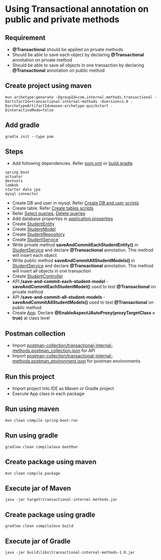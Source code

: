 # Using Transactional annotation on public and private methods

## Requirement
* **@Transactional** should be applied on private methods
* Should be able to save each object by declaring **@Transactional** annotation on private method
* Should be able to save all objects in one transaction by declaring **@Transactional** annotation on public method

## Create project using maven
```
mvn archetype:generate -DgroupId=com.internal.methods.transactional -DartifactId=transactional-internal-methods -Dversion=1.0 -DarchetypeArtifactId=maven-archetype-quickstart -DinteractiveMode=false
```

## Add gradle
```
gradle init --type pom
```

## Steps
* Add following dependencies. Refer [pom.xml](pom.xml) or [build.gradle](build.gradle)
```
spring boot
actuator
devtools
lombok
starter data jpa
mysql connector
```
* Create DB and user in mysql. Refer [Create DB and user scripts](https://github.com/avinashbabudonthu/sql/blob/master/mysql/create-db-and-user.sql)
* Create table. Refer [Create tables scripts](db/create_tables.sql)
* Refer [Select queries](db/select.sql), [Delete queries](db/delete.sql)
* Add database properties in [application.properties](src/main/resources/application.properties)
* Create [StudentEntity](src/main/java/com/internal/methods/transactional/entity/StudentEntity.java)
* Create [StudentModel](src/main/java/com/internal/methods/transactional/model/StudentModel.java)
* Create [StudentRepository](src/main/java/com/internal/methods/transactional/repository/StudentRepository.java)
* Create [StudentService](src/main/java/com/internal/methods/transactional/service/StudentService.java)
* Write private method **saveAndCommitEachStudentEntity()** in [StudentService](src/main/java/com/internal/methods/transactional/service/StudentService.java) and declare **@Transactional** annotation. This method will insert each object
* Write public method **saveAndCommitAllStudentModels()** in [StudentService](src/main/java/com/internal/methods/transactional/service/StudentService.java) and declare **@Transactional** annotation. This method will insert all objects in one transaction
* Create [StudentController](src/main/java/com/internal/methods/transactional/controller/StudentController.java)
* API **/save-and-commit-each-student-model** - **saveAndCommitEachStudentModel()** used to test **@Transactional** on private method
* API **/save-and-commit-all-student-models** - **saveAndCommitAllStudentModels()** used to test **@Transactional** on public method
* Create [App](src/main/java/com/internal/methods/transactional/App.java). Declare **@EnableAspectJAutoProxy(proxyTargetClass = true)** at class level

## Postman collection
* Import [postman-collection/transactional-internal-methods.postman_collection.json](postman-collection/transactional-internal-methods.postman_collection.json) for API
* Import [postman-collection/transactional-internal-methods.postman_environment.json](postman-collection/transactional-internal-methods.postman_environment.json) for postman environments

## Run this project
* Import project into IDE as Maven or Gradle project
* Execute App class in each package

## Run using maven
```
mvn clean compile spring-boot:run
```

## Run using gradle
```
gradlew clean compileJava bootRun
```

## Create package using maven
```
mvn clean compile package
```

## Execute jar of Maven
```
java -jar target\transactional-internal-methods.jar
```

## Create package using gradle
```
gradlew clean compileJava build
```

## Execute jar of Gradle
```
java -jar build\libs\transactional-internal-methods-1.0.jar
```
